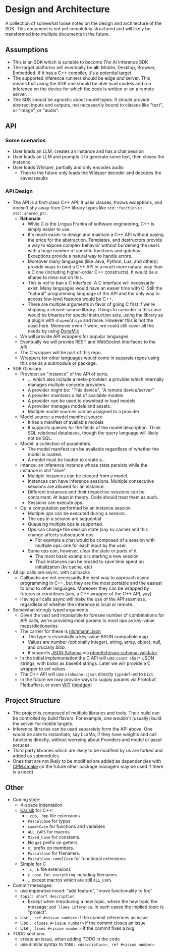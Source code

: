 # Design and Architecture

A collection of somewhat loose notes on the design and architecture of the SDK. This document is not yet completely structured and will likely be transformed into multiple documents in the future.

## Assumptions

* This is an SDK which is suitable to become *The* AI Inference SDK
* The target platforms will eventually be **all**: Mobile, Desktop, Browser, Embedded. If it has a C++ compiler, it's a potential target.
* The supported inference runners should be edge *and* server. This means that using the SDK one should be able load models and run inference on the device for which the code is written or on a remote server.
* The SDK should be agnostic about model types. It should provide abstract inputs and outputs, not necessarily bound to classes like "text", or "image", or "audio".

## API

### Some scenarios

* User loads an LLM, creates an instance and has a chat session
* User loads an LLM and prompts it to generate some text, then closes the instance
* User loads Whisper, partially and only encodes audio
    * Then in the future only loads the Whisper decoder and decodes the saved results

### API Design

* The API is a first-class C++ API: It uses classes, throws exceptions, and doesn't shy away from C++ library types like `std::function` or `std::shared_ptr`.
    * **Rationale**:
      * While C *is* the Lingua Franka of software engineering, C++ is simply easier to use.
      * It's much easier to design and maintain a C++ API without paying the price for the abstraction. Templates, and destructors provide a way to expose complex behavior without burdening the users with a huge number of specific functions and gotchas. Exceptions provide a natural way to handle errors.
      * Moreover many languages (like Java, Python, Lua, and others) provide ways to bind a C++ API in a much more natural way than a C one (including higher-order C++ constructs). It would be a shame to miss-out on this.
      * This is not to ban a C interface. A C interface will necessarily exist. Many languages would have an easier time with C. Still the "natural" programming language of the API and the only way to access low-level features would be C++.
      * There are multiple arguments in favor of going C first if we're shipping a closed-source library. Things to consider in this case would be binaries for special instruction sets, using the library as a plugin with `dlopen`/`dlsym` and more. However this is not the case here. Moreover even if were, we could still cover all the needs by using [DynaMix](https://github.com/iboB/dynamix)
    * We will provide API wrappers for popular languages
    * Eventually we will provide REST and WebSocket interfaces to the API.
    * The C wrapper will be part of this repo.
    * Wrappers for other languages would come in separate repos using this one as a submodule or package.
* SDK Glossary:
    * Provider: an "instance" of the API of sorts.
        * ... which also include a meta-provider: a provider which internally manages multiple concrete providers.
        * A provider might be: "This device", "A remote device/server"
        * A provider maintains a list of available models
        * A provider can be used to download or load models
        * A provider manages models and assets.
        * Multiple model sources can be assigned to a provider.
    * Model source: a model manifest source
        * It has a manifest of available models
        * It supports queries for the fields of the model description. Think SQL relational databases, though the query language will likely not be SQL.
    * Model: a collection of parameters.
        * The model manifest can be available regardless of whether the model is loaded.
        * A model must be loaded to create a...
    * Intance: an inference instance whose state persists while the instance is still "alive".
        * Multiple instances can be created from a model.
        * Instances can have inference sessions. Multiple consecutive sessions are allowed for an instance.
        * Different instances and their respective sessions can be concurrent. At least in theory. Code should treat them as such.
        * Sessions can execute ops.
    * Op: a computation performed by an instance session
        * Multiple ops can be executed during a session.
        * The ops in a session are sequential
        * Queueing multiple ops is supported.
        * Ops can change the session state (say kv cache) and this change affects subsequent ops
            * For example a chat would be composed of a session with multiple ops: one for each input by the user.
        * Some ops can, however, clear the state or parts of it
            * The most basic example is starting a new session
            * Thus instances can be reused to save time spent on initialization (kv cache, etc)
* All api calls are async, with callbacks
    * Callbacks are not necessarily the best way to approach async programming in C++, but they are the most portable and the easiest to bind to other languages. Moreover they can be wrapped by futures or coroutines (yes, a C++ wrapper of the C++ API, yay).
    * Having all calls async will make the use of the API seamless, regardless of whether the inference is local or remote.
* Somewhat stringly typed arguments
    * Given the vast and impossible to foresee number of combinations for API calls, we're providing most params to most ops as key-value maps/dictionaries.
    * The carrier for these is [nlohmann::json](https://github.com/nlohmann/json)
        * The type is essentially a key-value BSON compatible map
        * Values are number (optionally integer), string, array, object, null, and crucially *blob*.
        * It supports [JSON Schema](https://json-schema.org/) via [pboettch/json-schema-validator](https://github.com/pboettch/json-schema-validator)
    * In the initial implementation the C API will use `const char*` JSON strings, with blobs as base64 strings. Later we will provide a C wrapper to set values
    * The C++ API will use `nlohmann::json` directly `typedef`-ed to `Dict`.
    * In the future we may provide ways to supply params via Protobuf, Flatbuffers, or even [WIT](https://github.com/WebAssembly/component-model/blob/main/design/mvp/CanonicalABI.md) ([bindgen](https://github.com/bytecodealliance/wit-bindgen))

## Project Structure

* The project is composed of multiple libraries and tools. Their build can be controlled by build flavors. For example, one wouldn't (usually) build the server for mobile targets.
* Inference libraries can be used separately form the API above. One would be able to instantiate, say LLaMa, if they have weights and call functions directly, without worrying about Providers and model or asset soruces.
* Third party libraries which are likely to be modified by us are forked and added as submodules.
* Ones that are not likely to be modified are added as dependencies with [CPM.cmake](https://github.com/cpm-cmake/CPM.cmake) (in the future other package managers may be used if there is a need)

## Other

* Coding style:
    * 4-space indentation
    * [Karisik](https://github.com/iboB/karisik-coding-style) for C++:
        * `.cpp`, `.hpp` file extensions
        * `PascalCase` for types
        * `camelCase` for functions and variables
        * `ALL_CAPS` for macros
        * `Mixed_Case` for constants.
        * No `get` prefix on getters.
        * `m_` prefix on members.
        * `PascalCase` for filenames.
        * `PascalCase.camelCase` for functional extensions
    * Simple for C
        * `.c`, `.h` file extensions
        * `c_case_for_everything` including filenames
        * ...except macros which are still `ALL_CAPS`
* Commit messages:
    * use imperative mood: "add feature", "move functionality to foo"
    * `topic: short description`
        * Except when introducing a new topic, where the new topic the message: `add llama inference`. In such cases the implied topic is "project".
    * Use `, ref #<issue number>` if the commit references an issue
    * Use `, closes #<issue number>` if the commit closes an issue
    * Use `, fixes #<issue number>` if the commit fixes a bug
* _TODO_ sections:
    * create an issue, when adding _TODO_ in the code
    * use similar syntax to `TODO: <description>, ref #<issue number>`